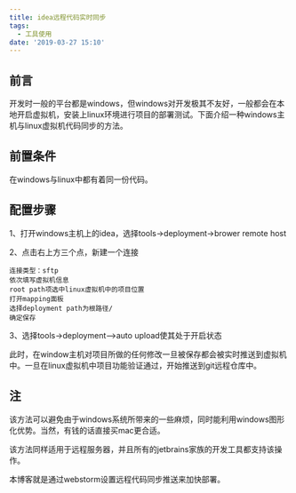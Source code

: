 ```yaml
---
title: idea远程代码实时同步
tags:
  - 工具使用
date: '2019-03-27 15:10'
---
```

## 前言

开发时一般的平台都是windows，但windows对开发极其不友好，一般都会在本地开启虚拟机，安装上linux环境进行项目的部署测试。下面介绍一种windows主机与linux虚拟机代码同步的方法。

## 前置条件

在windows与linux中都有着同一份代码。

## 配置步骤

1、打开windows主机上的idea，选择tools->deployment->brower remote host

2、点击右上方三个点，新建一个连接
    
```
连接类型：sftp
依次填写虚拟机信息
root path项选中linux虚拟机中的项目位置
打开mapping面板
选择deployment path为根路径/
确定保存
```
3、选择tools->deployment—>auto upload使其处于开启状态

此时，在window主机对项目所做的任何修改一旦被保存都会被实时推送到虚拟机中。一旦在linux虚拟机中项目功能验证通过，开始推送到git远程仓库中。

## 注

该方法可以避免由于windows系统所带来的一些麻烦，同时能利用windows图形化优势。当然，有钱的话直接买mac更合适。

该方法同样适用于远程服务器，并且所有的jetbrains家族的开发工具都支持该操作。

本博客就是通过webstorm设置远程代码同步推送来加快部署。
